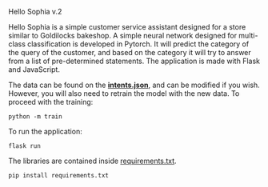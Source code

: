 Hello Sophia v.2

Hello Sophia is a simple customer service assistant designed for a store similar to Goldilocks bakeshop. A simple neural network designed for multi-class classification is developed in Pytorch. It will predict the category of the query of the customer, and based on the category it will try to answer from a list of pre-determined statements. The application is made with Flask and JavaScript.

The data can be found on the [**intents.json**](./data/intents.json), and can be modified if you wish. However, you will also need to retrain the model with the new data. To proceed with the training:

`python -m train`

To run the application:

`flask run`

The libraries are contained inside [requirements.txt](./requirements.txt). 

`pip install requirements.txt`